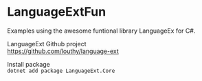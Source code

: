 # LanguageExtFun

Examples using the awesome funtional library LanguageEx for C#. 

LanguageExt Github project<br>
https://github.com/louthy/language-ext

Install package<br>
`dotnet add package LanguageExt.Core`
